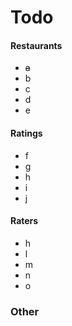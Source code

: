 # Todo

#### Restaurants
* ~~a~~
* b
* c
* d
* e

#### Ratings
* f
* g
* h
* i
* j

#### Raters
* h
* l
* m
* n
* o

### Other
